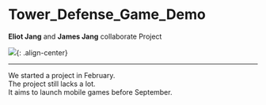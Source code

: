 # Tower_Defense_Game_Demo  

**Eliot Jang** and **James Jang** collaborate Project

![](https://github.com/eliotjang/Defense_Game/forReadme/TD-demo.png){: .align-center}  

*****  

We started a project in February.  
The project still lacks a lot.  
It aims to launch mobile games before September.  



